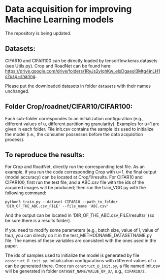 # Data acquisition for improving Machine Learning models

The repository is being updated.

## Datasets:
CIFAR10 and CIFAR100 can be directly loaded by tensorflow.keras.datasets (see Utils.py). Crop and RoadNet can be found here: https://drive.google.com/drive/folders/1RyJs2yIqhKw_elxDgaeol3Mtg4inLH1c?usp=sharing.

Please put the downloaded datasets in folder `datasets` with their names unchanged.

## Folder Crop/roadnet/CIFAR10/CIFAR100:
Each sub-folder correspondes to an initialization configuration (e.g., different values of u, different partitioning granularity). Examples for u=1 are given in each folder. File init.csv contains the sample ids used to initialize the model (i.e., the consumer possesses before the data acquisition process).

## To reproduce the results:

For Crop and RoadNet, directly run the corresponding test file. As an example, if you run the code corresponding Crop with u=1, the final output (model accuracy) can be located at Crop/1/results. For CIFAR10 and CIFAR100, first run the test file, and a ABC.csv file with the ids of the acquired images will be produced; then run the train_VGG.py with the following command:

```
python3 train.py --dataset CIFAR10 --path_to_folder 'DIR_OF_THE_ABC.csv_FILE' --file_name 'ABC.csv'
```

 And the output can be located in 'DIR_OF_THE_ABC.csv_FILE/results/' (so be sure there is a results folder).

If you need to modify some parameters (e.g., batch size, value of l, value of tau), you can direcly do it in the test_METHODNAME_DATASETNAME.py file. The names of these variables are consistent with the ones used in the paper.

The ids of samples used to initialize the model is generated by file `construct_D_init.py`. Initialization configurations with different values of u can be generated there. Once run `construct_D_init.py`, a file named init.csv will be generated in folder `DATASET_NAME/VALUE_OF_U/`, e.g., `CIFAR10/2`.
